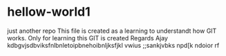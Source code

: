 # hellow-world1
 just another repo
This file is created as a learning to understandt how GIT works.
Only for learning this GIT is created
Regards
Ajay
kdbgvjsdbviksfnlbnletoipbnehoibnljksfjkl vwius
;;sankjvbks npd[k ndoior rf
